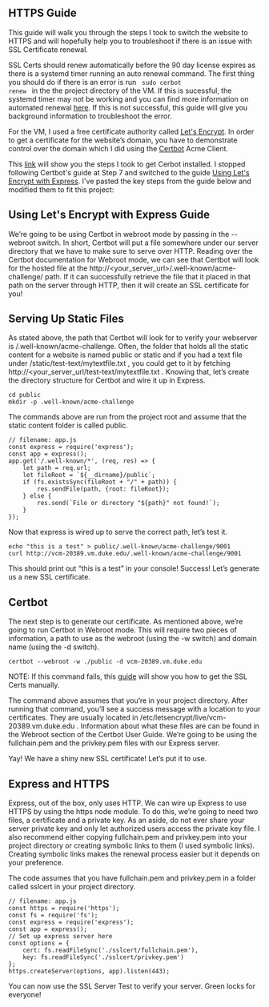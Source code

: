 ## HTTPS Guide 
This guide will walk you through the steps I took to switch the website to HTTPS and will hopefully help you to troubleshoot if there is an issue with SSL Certificate renewal.

SSL Certs should renew automatically before the 90 day license expires as there is a systemd timer running an auto renewal command. The first thing you should do if there is an error is run <code> sudo cerbot renew </code> in the the project directory of the VM. If this is sucessful, the systemd timer may not be working and you can find more information on automated renewal [here](https://certbot.eff.org/docs/using.html?highlight=hooks#renewing-certificates). If this is not successful, this guide will give you background information to troubleshoot the error. 

For the VM, I used a free certificate authority called [Let's Encrypt](https://letsencrypt.org/getting-started/). In order to get a certificate for the website’s domain, you have to demonstrate control over the domain which I did using the [Certbot](https://certbot.eff.org/about/) Acme Client.

This [link](https://certbot.eff.org/lets-encrypt/ubuntufocal-other) will show you the steps I took to get Cerbot installed. I stopped following Certbot's guide at Step 7 and switched to the guide [Using Let's Encrypt with Express](https://medium.com/@yash.kulshrestha/using-lets-encrypt-with-express-e069c7abe625). I've pasted the key steps from the guide below and modified them to fit this project:

## Using Let's Encrypt with Express Guide

We’re going to be using Certbot in webroot mode by passing in the --webroot switch. In short, Certbot will put a file somewhere under our server directory that we have to make sure to serve over HTTP. Reading over the Certbot documentation for Webroot mode, we can see that Certbot will look for the hosted file at the http://<your_server_url>/.well-known/acme-challenge/ path. If it can successfully retrieve the file that it placed in that path on the server through HTTP, then it will create an SSL certificate for you!

## Serving Up Static Files

As stated above, the path that Certbot will look for to verify your webserver is /.well-known/acme-challenge. Often, the folder that holds all the static content for a website is named public or static and if you had a text file under /static/test-text/mytextfile.txt , you could get to it by fetching http://<your_server_url/test-text/mytextfile.txt . Knowing that, let’s create the directory structure for Certbot and wire it up in Express.
```
cd public
mkdir -p .well-known/acme-challenge
```

The commands above are run from the project root and assume that the static content folder is called public.
```
// filename: app.js
const express = require('express');
const app = express();
app.get('/.well-known/*', (req, res) => {
    let path = req.url;
    let fileRoot = `${__dirname}/public`;
    if (fs.existsSync(fileRoot + "/" + path)) {
        res.sendFile(path, {root: fileRoot});
    } else {
        res.send(`File or directory "${path}" not found!`);
    }
});
```
Now that express is wired up to serve the correct path, let’s test it.
```
echo "this is a test" > public/.well-known/acme-challenge/9001
curl http://vcm-20389.vm.duke.edu/.well-known/acme-challenge/9001
```
This should print out “this is a test” in your console! Success!
Let’s generate us a new SSL certificate.

## Certbot

The next step is to generate our certificate. As mentioned above, we’re going to run Certbot in Webroot mode. This will require two pieces of information, a path to use as the webroot (using the -w switch) and domain name (using the -d switch).

```
certbot --webroot -w ./public -d vcm-20389.vm.duke.edu
```

NOTE: If this command fails, this [guide](https://flaviocopes.com/express-letsencrypt-ssl/) will show you how to get the SSL Certs manually.

The command above assumes that you’re in your project directory. After running that command, you’ll see a success message with a location to your certificates. They are usually located in /etc/letsencrypt/live/vcm-20389.vm.duke.edu . Information about what these files are can be found in the Webroot section of the Certbot User Guide. We’re going to be using the fullchain.pem and the privkey.pem files with our Express server.

Yay! We have a shiny new SSL certificate! Let’s put it to use.

## Express and HTTPS

Express, out of the box, only uses HTTP. We can wire up Express to use HTTPS by using the https node module. To do this, we’re going to need two files, a certificate and a private key. As an aside, do not ever share your server private key and only let authorized users access the private key file.
I also recommend either copying fullchain.pem and privkey.pem into your project directory or creating symbolic links to them (I used symbolic links). Creating symbolic links makes the renewal process easier but it depends on your preference.

The code assumes that you have fullchain.pem and privkey.pem in a folder called sslcert in your project directory.
```
// filename: app.js
const https = require('https');
const fs = require('fs');
const express = require('express');
const app = express();
// Set up express server here
const options = {
    cert: fs.readFileSync('./sslcert/fullchain.pem'),
    key: fs.readFileSync('./sslcert/privkey.pem')
};
https.createServer(options, app).listen(443);
  ```

You can now use the SSL Server Test to verify your server. Green locks for everyone!
